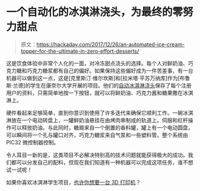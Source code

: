 # 一个自动化的冰淇淋浇头，为最终的零努力甜点

> 原文：<https://hackaday.com/2017/12/26/an-automated-ice-cream-topper-for-the-ultimate-in-zero-effort-desserts/>

这是饮食体验中非常个人化的一面，对冷冻甜点浇头的选择。每个人对鲜奶油、巧克力糖和巧克力糖浆都有自己的偏好。如果保持这些偏好成为一件苦差事，有一台机器可以做到这一点，这是[克里斯汀·维尔坎斯]和[拉米塔·平苏万纳库]作为[布鲁斯·兰德]的学生在康奈尔大学开展的项目。他们的[自动冰淇淋浇头](http://people.ece.cornell.edu/land/courses/ece4760/FinalProjects/f2017/kmv48_rp625/kmv48_rp625/kmv48_rp625/index.html)保存了每个注册用户的资料，只需简单地按一下按钮，就可以将鲜奶油、巧克力酱和糖果撒在冰淇淋上。

硬件看起来足够简单，直到你意识到使用了许多迭代来确保它顺利工作。一碗冰淇淋放在一个电动转盘上，一罐鲜奶油悬挂在由烤肉串制成的轨道上。伺服和杠杆操作可以释放奶油。与此同时，糖屑来自一个倒置的香料罐，罐上有一个电动圆盘，可以瞬间将一个孔与罐口对齐，巧克力糖浆来自气泵和一些塑料管。整个系统由 PIC32 微控制器控制。

令人耳目一新的是，这类项目不必解决特别高的技术问题就能获得极大的成功。我们都可以分发自己的配料，但现在我们知道有一种机器可以完成这项任务，谁不想试一试呢！

如果你喜欢冰淇淋学生项目，[也许你想要一台 3D 打印机](https://hackaday.com/2014/07/17/print-tasty-treats-with-mits-ice-cream-printer/)？